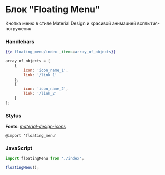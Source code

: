 # Блок "Floating Menu"

Кнопка меню в стиле Material Design и красивой анимацией всплытия-погружения

### Handlebars

```handlebars
{{> floating_menu/index _items=array_of_objects}}
```

```javascript
array_of_objects = [
    {
        icon: 'icon_name_1',
        link: '/link_1'
    },
    {
        icon: 'icon_name_2',
        link: '/link_2'
    }
];
```

### Stylus

**Fonts**: [*material-design-icons*](https://github.com/google/material-design-icons)
```stylus
@import 'floating_menu'
```

### JavaScript

```javascript
import floatingMenu from './index';

floatingMenu();
```
